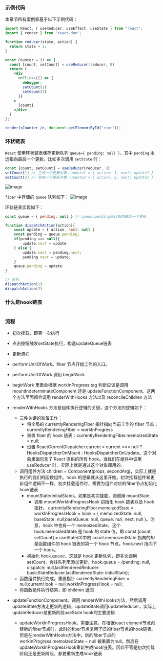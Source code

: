 ### 示例代码
本章节所有案例都基于以下示例代码：
```jsx
import React, { useReducer, useEffect, useState } from "react";
import { render } from "react-dom";

function reducer(state, action) {
  return state + 1;
}

const Counter = () => {
  const [count, setCount] = useReducer(reducer, 0)
  return (
    <div 
      onClick={() => {
        debugger;
        setCount(1)
        setCount(2)
      }}
    >
      {count}
    </div>
  )
};

render(<Counter />, document.getElementById("root"));
```
### 环状链表
`React` 使用环状链表保存更新队列 `queue={ pending: null }`，其中 `pending` 永远指向最后一个更新。比如多次调用 `setState` 时：
```js
const [count, setCount] = useReducer(reducer, 0)
setCount(1) // 生成一个更新对象：update1 = { action: 1, next: update1 }
setCount(2) // 生成一个更新对象：update2 = { action: 2, next: update1 }
```
 ![image](https://github.com/lizuncong/mini-react/blob/master/imgs/queue-01.jpg)

 `fiber` 中存储的 `queue` 队列如下：
![image](https://github.com/lizuncong/mini-react/blob/master/imgs/queue-02.jpg)


环状链表实现如下：
```js
const queue = { pending: null } // queue.pending永远指向最后一个更新

function dispatchAction(action){
    const update = { action, next: null }
    const pending = queue.pending;
    if(pending === null){
        update.next = update
    } else {
        update.next = pending.next;
        pending.next = update;
    }
    queue.pending = update
}

// 队列
dispatchAction(1)
dispatchAction(2)
``` 

### 什么是hook链表
```js

```



### 流程
- 初次挂载，即第一次执行
- 点击按钮触发setState执行，构造updateQueue链表
- 更新流程


- performUnitOfWork。fiber 节点开始工作的入口。
- performUnitOfWork 调用 beginWork
- beginWork 里面会根据 workInProgress.tag 判断应该是调用 mountIndeterminateComponent 还是 updateFunctionComponent。这两个方法里面都会调用 renderWithHooks 方法以及 reconcileChildren 方法

- renderWithHooks 方法是组件执行逻辑的关键，这个方法的逻辑如下：
  - 三件关键的准备工作：
    - 将全局的 currentlyRenderingFiber 指针指向当前工作的 fiber 节点：currentlyRenderingFiber = workInProgress
    - 重置 fiber 的 hook 链表：currentlyRenderingFiber.memoizedState = null;
    - 设置 ReactCurrentDispatcher.current = current === null ? HooksDispatcherOnMount : HooksDispatcherOnUpdate。这个对象里面包含了 React 提供的所有 hook。当我们在组件中调用 useReducer 时，实际上就是通过这个对象调用的。
  - 调用组件方法 children = Component(props, secondArg)，实际上就是执行的我们的函数组件。hook 的逻辑就从这里开始。初次挂载组件和更新组件逻辑不一样，初次挂载组件时，需要为组件对应的fiber节点初始化hook链表
    - mountState(initialState)。如果是初次挂载，则调用 mountState
      - 调用 mountWorkInProgressHook 初始化 hook 链表以及 hook 指针。 currentlyRenderingFiber.memoizedState = workInProgressHook = hook = { memoizedState: null, baseState: null,baseQueue: null, queue: null, next: null }。注意，hook 中也有一个 memoizedState，这个 hook.memoizedState 是 hook 的 state 值，即 const [count, setCount] = useState(0)中的 count.memoizedState 指向的却是函数组件的 hook 链表的第一个 hook 节点。hook.next 指向下一个 hook。
    - 初始化 hook.queue，这就是 hook 更新队列，即多次调用 setCount，会往队列里添加更新。hook.queue = {pending: null, dispatch: null,lastRenderedReducer: basicStateReducer,lastRenderedState: initialState};
  - 函数组件执行完成。重置指针 currentlyRenderingFiber = null;currentHook = null;workInProgressHook = null;
  - 将函数组件执行结果，即 children 返回


- updateFunctionComponent。调用 renderWithHooks方法，然后调用updateState方法走更新的逻辑，updateState调用updateReducer，实际上updateReducer是更新阶段useState hook的主要逻辑
  + updateWorkInProgressHook。需要注意，在根据react element节点创建新的fiber节点时，此时的fiber节点复用了旧的fiber节点的hook链表。但是在renderWithHooks方法中，新的fiber节点的workInProgress.memoizedState = null 被重置为null。然后在updateWorkInProgressHook重新生成hook链表。因此不管是初次挂载阶段还是更新阶段，都要重新生成hook链表

